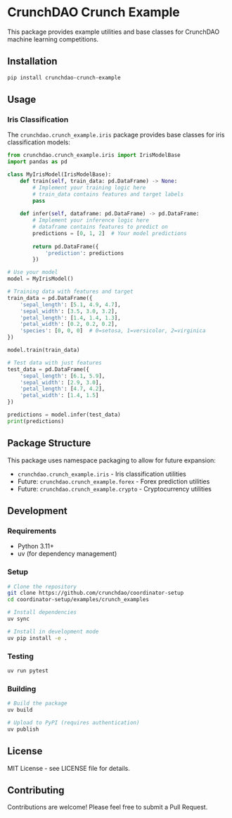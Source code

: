 # CrunchDAO Crunch Example

This package provides example utilities and base classes for CrunchDAO machine learning competitions.

## Installation

```bash
pip install crunchdao-crunch-example
```

## Usage

### Iris Classification

The `crunchdao.crunch_example.iris` package provides base classes for iris classification models:

```python
from crunchdao.crunch_example.iris import IrisModelBase
import pandas as pd

class MyIrisModel(IrisModelBase):
    def train(self, train_data: pd.DataFrame) -> None:
        # Implement your training logic here
        # train_data contains features and target labels
        pass
    
    def infer(self, dataframe: pd.DataFrame) -> pd.DataFrame:
        # Implement your inference logic here
        # dataframe contains features to predict on
        predictions = [0, 1, 2]  # Your model predictions
        
        return pd.DataFrame({
            'prediction': predictions
        })

# Use your model
model = MyIrisModel()

# Training data with features and target
train_data = pd.DataFrame({
    'sepal_length': [5.1, 4.9, 4.7],
    'sepal_width': [3.5, 3.0, 3.2],
    'petal_length': [1.4, 1.4, 1.3],
    'petal_width': [0.2, 0.2, 0.2],
    'species': [0, 0, 0]  # 0=setosa, 1=versicolor, 2=virginica
})

model.train(train_data)

# Test data with just features
test_data = pd.DataFrame({
    'sepal_length': [6.1, 5.9],
    'sepal_width': [2.9, 3.0],
    'petal_length': [4.7, 4.2],
    'petal_width': [1.4, 1.5]
})

predictions = model.infer(test_data)
print(predictions)
```

## Package Structure

This package uses namespace packaging to allow for future expansion:

- `crunchdao.crunch_example.iris` - Iris classification utilities
- Future: `crunchdao.crunch_example.forex` - Forex prediction utilities
- Future: `crunchdao.crunch_example.crypto` - Cryptocurrency utilities

## Development

### Requirements

- Python 3.11+
- uv (for dependency management)

### Setup

```bash
# Clone the repository
git clone https://github.com/crunchdao/coordinator-setup
cd coordinator-setup/examples/crunch_examples

# Install dependencies
uv sync

# Install in development mode
uv pip install -e .
```

### Testing

```bash
uv run pytest
```

### Building

```bash
# Build the package
uv build

# Upload to PyPI (requires authentication)
uv publish
```

## License

MIT License - see LICENSE file for details.

## Contributing

Contributions are welcome! Please feel free to submit a Pull Request.